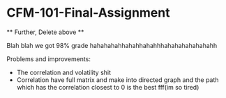 # CFM-101-Final-Assignment
** Further, Delete above **

Blah blah we got 98% grade hahahahahhahahhahahhhahahahahahahahh



Problems and improvements:
- The correlation and volatility shit
- Correlation have full matrix and make into directed graph and the path which has the correlation closest to 0 is the best fff(im so tired)

